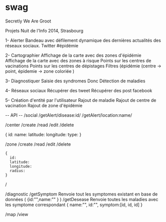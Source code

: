 swag
====

Secretly We Are Groot

Projets Nuit de l'Info 2014, Strasbourg


1- Alerter
  Bandeau avec défilement dynamique des dernières actualités des réseaux sociaux.
  Twitter #épidémie

2- Cartographier
  Affichage de la carte avec des zones d'épidémie
  Affichage de la carte avec des zones à risque
  Points sur les centres de vacinations
  Points sur les centres de dépistages
  Filtres (épidémie (centre -> point, épidemie -> zone coloriée )
  
3- Diagnostiquer
  Saisie des syndromes
  Donc Détection de maladies

4- Réseaux sociaux
  Récupérer des tweet
  Récupérer des post facebook

5- Création d'entité par l'utilisateur
  Rajout de maladie 
  Rajout de centre de vacination
  Rajout de zone d'épidémie

-- API --
/social
  /getAlert/disease:id/ 
  /getAlert/location:name/

/center
  /create
  /read
  /edit
  /delete
  
  {
    id:
    name:
    latitude:
    longitude:
    type:
  }
  
  /zone
    /create
    /read
    /edit
    /delete
    
    {
      id:
      latitude:
      longitude:
      radius:
    }
  
  
  
  /

/diagnostic
  /getSymptom Renvoie tout les symptomes existant en base de données ( {id:"",name:"" } )
  /getDesease Renvoie toutes les maladies avec les symptome correspondant { name:"", id:"", symptom:[id, id, id] }

/map
  /view
